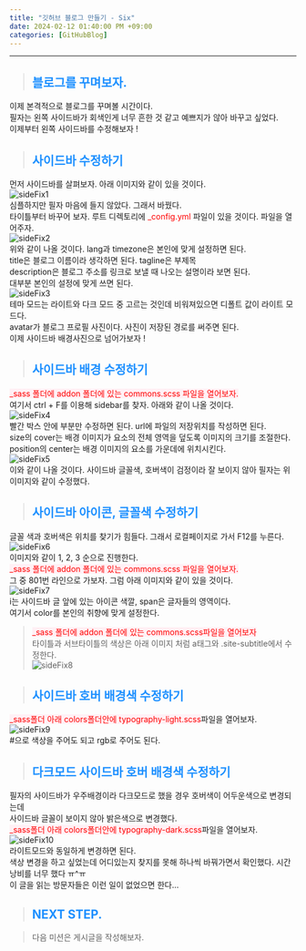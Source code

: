 ```yaml
---
title: "깃허브 블로그 만들기 - Six"
date: 2024-02-12 01:40:00 PM +09:00
categories: [GitHubBlog]
---
```

***

>## <span style='color:#1E90FF'>블로그를 꾸며보자.</span>
이제 본격적으로 블로그를 꾸며볼 시간이다. <br>
필자는 왼쪽 사이드바가 회색인게 너무 흔한 것 같고 예쁘지가 않아 바꾸고 싶었다. <br>
이제부터 왼쪽 사이드바를 수정해보자 ! <br>

>## <span style='color:#1E90FF'>사이드바 수정하기</span>
먼저 사이드바를 살펴보자. 아래 이미지와 같이 있을 것이다. <br>
![sideFix1](/assets/img/postImg/GitHubBlog/createBlog6/sideFix1.JPG) <br>
심플하지만 필자 마음에 들지 않았다. 그래서 바꿨다. <br>
타이틀부터 바꾸어 보자. 루트 디렉토리에 <span style='color:red'>_config.yml</span> 파일이 있을 것이다. 파일을 열어주자. <br>
![sideFix2](/assets/img/postImg/GitHubBlog/createBlog6/sideFix2.JPG) <br>
위와 같이 나올 것이다. lang과 timezone은 본인에 맞게 설정하면 된다. <br>
title은 블로그 이름이라 생각하면 된다. tagline은 부제목 <br>
description은 블로그 주소를 링크로 보낼 때 나오는 설명이라 보면 된다. <br>
대부분 본인의 설정에 맞게 쓰면 된다. <br>
![sideFix3](/assets/img/postImg/GitHubBlog/createBlog6/sideFix3.JPG) <br>
테마 모드는 라이트와 다크 모드 중 고르는 것인데 비워져있으면 디폴트 값이 라이트 모드다. <br>
avatar가 블로그 프로필 사진이다. 사진이 저장된 경로를 써주면 된다. <br>
이제 사이드바 배경사진으로 넘어가보자 ! <br>

>## <span style='color:#1E90FF'>사이드바 배경 수정하기</span>
<span style='background-color:LavenderBlush; color:red'>_sass 폴더에 addon 폴더에 있는 commons.scss 파일을 열어보자.</span> <br>
여기서 ctrl + F를 이용해 sidebar를 찾자. 아래와 같이 나올 것이다. <br>
![sideFix4](/assets/img/postImg/GitHubBlog/createBlog6/sideFix4.JPG) <br>
빨간 박스 안에 부분만 수정하면 된다. url에 파일의 저장위치를 작성하면 된다. <br>
size의 cover는 배경 이미지가 요소의 전체 영역을 덮도록 이미지의 크기를 조절한다. <br>
position의 center는 배경 이미지의 요소를 가운데에 위치시킨다. <br>
![sideFix5](/assets/img/postImg/GitHubBlog/createBlog6/sideFix5.JPG) <br>
이와 같이 나올 것이다. 사이드바 글꼴색, 호버색이 검정이라 잘 보이지 않아 필자는 위 이미지와 같이 수정했다. <br>

>## <span style='color:#1E90FF'>사이드바 아이콘, 글꼴색 수정하기</span>
글꼴 색과 호버색은 위치를 찾기가 힘들다. 그래서 로컬페이지로 가서 F12를 누른다. <br>
![sideFix6](/assets/img/postImg/GitHubBlog/createBlog6/sideFix6.JPG) <br>
이미지와 같이 1, 2, 3 순으로 진행한다. <br>
<span style='background-color:LavenderBlush; color:red'>_sass 폴더에 addon 폴더에 있는 commons.scss 파일을 열어보자.</span> <br>
그 중 801번 라인으로 가보자. 그럼 아래 이미지와 같이 있을 것이다. <br>
![sideFix7](/assets/img/postImg/GitHubBlog/createBlog6/sideFix7.JPG) <br>
i는 사이드바 글 앞에 있는 아이콘 색깔, span은 글자들의 영역이다. <br>
여기서 color를 본인의 취향에 맞게 설정한다. <br>

><span style='background-color:LavenderBlush; color:red'>_sass 폴더에 addon 폴더에 있는 commons.scss파일을 열어보자</span> <br>
타이틀과 서브타이틀의 색상은 아래 이미지 처럼 a태그와 .site-subtitle에서 수정한다. <br>
![sideFix8](/assets/img/postImg/GitHubBlog/createBlog6/sideFix8.JPG) <br>


>## <span style='color:#1E90FF'>사이드바 호버 배경색 수정하기</span>
<span style='background-color:LavenderBlush; color:red'>_sass폴더 아래 colors폴더안에 typography-light.scss</span>파일을 열어보자. <br>
![sideFix9](/assets/img/postImg/GitHubBlog/createBlog6/sideFix9.JPG) <br>
#으로 색상을 주어도 되고 rgb로 주어도 된다. <br>

>## <span style='color:#1E90FF'>다크모드 사이드바 호버 배경색 수정하기</span>
필자의 사이드바가 우주배경이라 다크모드로 했을 경우 호버색이 어두운색으로 변경되는데 <br>
사이드바 글꼴이 보이지 않아 밝은색으로 변경했다. <br>
<span style='background-color:LavenderBlush; color:red'>_sass폴더 아래 colors폴더안에 typography-dark.scss</span>파일을 열어보자. <br>
![sideFix10](/assets/img/postImg/GitHubBlog/createBlog6/sideFix10.JPG) <br>
라이트모드와 동일하게 변경하면 된다. <br>
색상 변경을 하고 싶었는데 어디있는지 찾지를 못해 하나씩 바꿔가면서 확인했다. 시간 낭비를 너무 했다 ㅠ^ㅠ <br>
이 글을 읽는 방문자들은 이런 일이 없었으면 한다... <br>

>## <span style='color:#1E90FF'>NEXT STEP. </span>
<blockquote class='prompt-tip'>다음 미션은 게시글을 작성해보자.</blockquote>